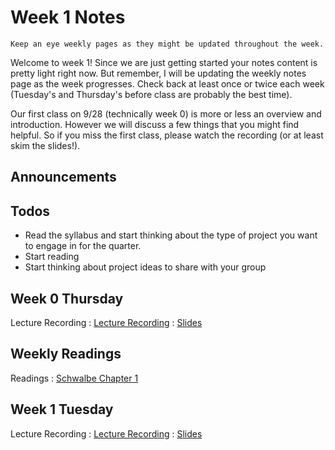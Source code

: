
# Week 1 Notes

```{note}
Keep an eye weekly pages as they might be updated throughout the week.
```

Welcome to week 1! Since we are just getting started your notes content is pretty light right now. But remember, I will be updating the weekly notes page as the week progresses. Check back at least once or twice each week (Tuesday's and Thursday's before class are probably the best time).

Our first class on 9/28 (technically week 0) is more or less an overview and introduction. However we will discuss a few things that you might find helpful. So if you miss the first class, please watch the recording (or at least skim the slides!).

## Announcements



## Todos

* Read the syllabus and start thinking about the type of project you want to engage in for the quarter.
* Start reading
* Start thinking about project ideas to share with your group

## Week 0 Thursday

Lecture Recording
: [Lecture Recording](https://uci.yuja.com/V/Video?v=8822648&node=38151694&a=94484402&autoplay=1)
: <a href="https://docs.google.com/presentation/d/1I3cceFIiyRzkySLWFQQZ5Z055jpVto_5qk1LajsZqqk/edit?usp=sharing">Slides</a>

## Weekly Readings

Readings
: [Schwalbe Chapter 1](https://canvas.eee.uci.edu/courses/56031/files/folder/Readings)

## Week 1 Tuesday 

Lecture Recording
: [Lecture Recording](https://uci.yuja.com/V/Video?v=8816939&node=38128106&a=47818177&autoplay=1)
: <a href="https://docs.google.com/presentation/d/14yjHZCh-49uzhCEY0smLiXAL_I1KHrqyDVaTfs1KGY8/edit?usp=sharing">Slides</a>

